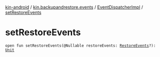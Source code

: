 [kin-android](../../index.md) / [kin.backupandrestore.events](../index.md) / [EventDispatcherImpl](index.md) / [setRestoreEvents](./set-restore-events.md)

# setRestoreEvents

`open fun setRestoreEvents(@Nullable restoreEvents: `[`RestoreEvents`](../../kin.backupandrestore/-restore-events/index.md)`?): `[`Unit`](https://kotlinlang.org/api/latest/jvm/stdlib/kotlin/-unit/index.html)